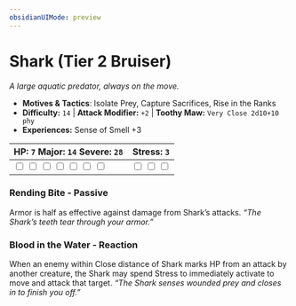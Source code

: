 ```yaml
---
obsidianUIMode: preview
---
```

# Shark (Tier 2 Bruiser)

*A large aquatic predator, always on the move.*

- **Motives & Tactics**: Isolate Prey, Capture Sacrifices, Rise in the Ranks
- **Difficulty:** `14` | **Attack Modifier:** `+2` | **Toothy Maw:** `Very Close 2d10+10 phy`
- **Experiences:** Sense of Smell +3

| HP: `7` Major: `14` Severe: `28` | Stress: `3` |
|--|--|
|  <input type="checkbox" unchecked id="fb79558b"> <input type="checkbox" unchecked id="1007e481"> <input type="checkbox" unchecked id="2f65c3ae"> <input type="checkbox" unchecked id="8d701cd3"> <input type="checkbox" unchecked id="5a9d7101"> <input type="checkbox" unchecked id="c6d0c229"> <input type="checkbox" unchecked id="37447571"> |  <input type="checkbox" unchecked id="41189648"> <input type="checkbox" unchecked id="a8239816"> <input type="checkbox" unchecked id="a61d72b4"> |

### Rending Bite - Passive

Armor is half as effective against damage from Shark’s attacks. *“The Shark’s teeth tear through your armor.”*

### Blood in the Water - Reaction

When an enemy within Close distance of Shark marks HP from an attack by another creature, the Shark may spend Stress to immediately activate to move and attack that target. *“The Shark senses wounded prey and closes in to finish you off.”*



